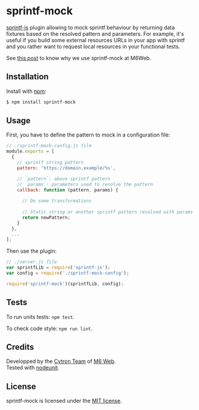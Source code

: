 
# sprintf-mock

[sprintf-js](https://github.com/alexei/sprintf.js) plugin allowing to mock sprintf behaviour by returning data fixtures based on the resolved pattern and parameters. For example, it's useful if you build some external resources URLs in your app with sprintf and you rather want to request local resources in your functional tests.

See [this post](http://tech.m6web.fr/how-did-we-mock-the-backend-developers.html) to know why we use sprintf-mock at M6Web.

## Installation

Install with [npm](http://npmjs.org/):

```sh
$ npm install sprintf-mock
```

## Usage

First, you have to define the pattern to mock in a configuration file:

```js
// ./sprintf-mock-config.js file
module.exports = [
  {
    // sprintf string pattern
    pattern: 'https://domain.example/%s',

    // `pattern`: above sprintf pattern
    // `params`: parameters used to resolve the pattern
    callback: function (pattern, params) {
      
      // Do some transformations
      
      // Static string or another sprintf pattern resolved with params
      return newPattern;
    }
  },
  ...
];
```

Then use the plugin:

```js
// ./server.js file
var sprintfLib = require('sprintf-js');
var config = require('./sprintf-mock-config');

require('sprintf-mock')(sprintfLib, config);
```

## Tests

To run units tests: `npm test`.

To check code style: `npm run lint`.

## Credits

Developped by the [Cytron Team](http://cytron.fr/) of [M6 Web](http://tech.m6web.fr/).   
Tested with [nodeunit](https://github.com/caolan/nodeunit).

## License

sprintf-mock is licensed under the [MIT license](LICENSE).
